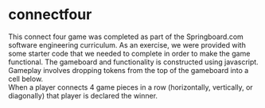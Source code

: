 # connectfour
This connect four game was completed as part of the Springboard.com software engineering curriculum.
As an exercise, we were provided with some starter code that we needed to complete in order to make the game functional.
The gameboard and functionality is constructed using javascript.  Gameplay involves dropping tokens from the top of the gameboard into a cell below.  
When a player connects 4 game pieces in a row (horizontally, vertically, or diagonally) that player is declared the winner.  
